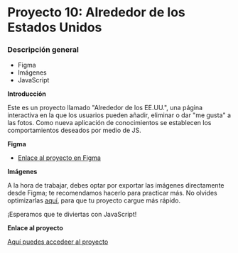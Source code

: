 # Proyecto 10: Alrededor de los Estados Unidos
### Descripción general

* Figma
* Imágenes
* JavaScript

**Introducción**

Este es un proyecto llamado "Alrededor de los EE.UU.", una página interactiva en la que los usuarios pueden añadir, eliminar o dar "me gusta" a las fotos. Como nueva aplicación de conocimientos se establecen los comportamientos deseados por medio de JS. 

**Figma**

* [Enlace al proyecto en Figma](https://www.figma.com/file/LDMgqWesKpQkIwhOfEBuTS/WEB%2C-Sprint-5%3A-Around-The-U.S.-%7C-desktop-%2B-mobile?node-id=0%3A1)

**Imágenes**

A la hora de trabajar, debes optar por exportar las imágenes directamente desde Figma; te recomendamos hacerlo para practicar más. No olvides optimizarlas [aquí](https://tinypng.com/), para que tu proyecto cargue más rápido. 

¡Esperamos que te diviertas con JavaScript!

**Enlace al proyecto**

[Aquí puedes accedeer al proyecto](https://teralv.github.io/web_project_4_esp/)
